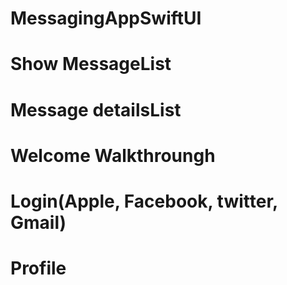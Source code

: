 
# MessagingAppSwiftUI
# Show MessageList
# Message detailsList
# Welcome Walkthroungh
# Login(Apple, Facebook, twitter, Gmail)
# Profile
